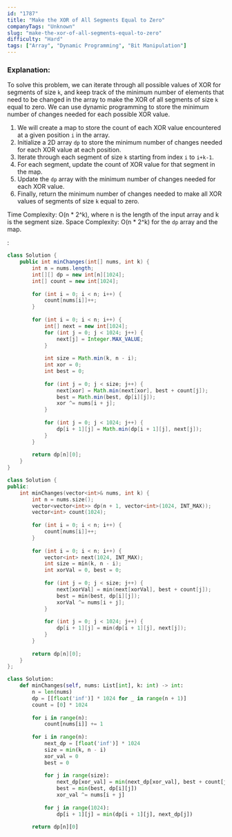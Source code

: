 ```yaml
---
id: "1787"
title: "Make the XOR of All Segments Equal to Zero"
companyTags: "Unknown"
slug: "make-the-xor-of-all-segments-equal-to-zero"
difficulty: "Hard"
tags: ["Array", "Dynamic Programming", "Bit Manipulation"]
---
```


### Explanation:
To solve this problem, we can iterate through all possible values of XOR for segments of size `k`, and keep track of the minimum number of elements that need to be changed in the array to make the XOR of all segments of size `k` equal to zero. We can use dynamic programming to store the minimum number of changes needed for each possible XOR value.

1. We will create a map to store the count of each XOR value encountered at a given position `i` in the array.
2. Initialize a 2D array `dp` to store the minimum number of changes needed for each XOR value at each position.
3. Iterate through each segment of size `k` starting from index `i` to `i+k-1`.
4. For each segment, update the count of XOR value for that segment in the map.
5. Update the `dp` array with the minimum number of changes needed for each XOR value.
6. Finally, return the minimum number of changes needed to make all XOR values of segments of size `k` equal to zero.

Time Complexity: O(n * 2^k), where n is the length of the input array and k is the segment size.
Space Complexity: O(n * 2^k) for the `dp` array and the map.

:

```java
class Solution {
    public int minChanges(int[] nums, int k) {
        int n = nums.length;
        int[][] dp = new int[n][1024];
        int[] count = new int[1024];
        
        for (int i = 0; i < n; i++) {
            count[nums[i]]++;
        }
        
        for (int i = 0; i < n; i++) {
            int[] next = new int[1024];
            for (int j = 0; j < 1024; j++) {
                next[j] = Integer.MAX_VALUE;
            }
            
            int size = Math.min(k, n - i);
            int xor = 0;
            int best = 0;
            
            for (int j = 0; j < size; j++) {
                next[xor] = Math.min(next[xor], best + count[j]);
                best = Math.min(best, dp[i][j]);
                xor ^= nums[i + j];
            }
            
            for (int j = 0; j < 1024; j++) {
                dp[i + 1][j] = Math.min(dp[i + 1][j], next[j]);
            }
        }
        
        return dp[n][0];
    }
}
```

```cpp
class Solution {
public:
    int minChanges(vector<int>& nums, int k) {
        int n = nums.size();
        vector<vector<int>> dp(n + 1, vector<int>(1024, INT_MAX));
        vector<int> count(1024);
        
        for (int i = 0; i < n; i++) {
            count[nums[i]]++;
        }
        
        for (int i = 0; i < n; i++) {
            vector<int> next(1024, INT_MAX);
            int size = min(k, n - i);
            int xorVal = 0, best = 0;
            
            for (int j = 0; j < size; j++) {
                next[xorVal] = min(next[xorVal], best + count[j]);
                best = min(best, dp[i][j]);
                xorVal ^= nums[i + j];
            }
            
            for (int j = 0; j < 1024; j++) {
                dp[i + 1][j] = min(dp[i + 1][j], next[j]);
            }
        }
        
        return dp[n][0];
    }
};
```

```python
class Solution:
    def minChanges(self, nums: List[int], k: int) -> int:
        n = len(nums)
        dp = [[float('inf')] * 1024 for _ in range(n + 1)]
        count = [0] * 1024
        
        for i in range(n):
            count[nums[i]] += 1
        
        for i in range(n):
            next_dp = [float('inf')] * 1024
            size = min(k, n - i)
            xor_val = 0
            best = 0
            
            for j in range(size):
                next_dp[xor_val] = min(next_dp[xor_val], best + count[j])
                best = min(best, dp[i][j])
                xor_val ^= nums[i + j]
            
            for j in range(1024):
                dp[i + 1][j] = min(dp[i + 1][j], next_dp[j])
        
        return dp[n][0]
```